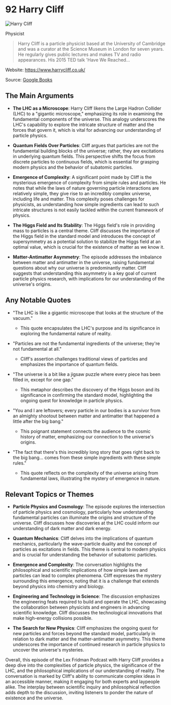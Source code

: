 # 92 Harry Cliff


![Harry Cliff](https://encrypted-tbn0.gstatic.com/images?q=tbn:ANd9GcR6dGKAZ6RCtm5mitBkpXRyG-4NMGCuq__au0lciHc&s=0)

Physicist

> Harry Cliff is a particle physicist based at the University of Cambridge and was a curator at the Science Museum in London for seven years. He regularly gives public lectures and makes TV and radio appearances. His 2015 TED talk 'Have We Reached...

Website: https://www.harrycliff.co.uk/

Source: [Google Books](https://books.google.com/books/about/Space_Oddities.html?id=m36P0AEACAAJ&source=kp_author_description)



## The Main Arguments

- **The LHC as a Microscope**: Harry Cliff likens the Large Hadron Collider (LHC) to a "gigantic microscope," emphasizing its role in examining the fundamental components of the universe. This analogy underscores the LHC's capability to explore the intricate structure of matter and the forces that govern it, which is vital for advancing our understanding of particle physics.

- **Quantum Fields Over Particles**: Cliff argues that particles are not the fundamental building blocks of the universe; rather, they are excitations in underlying quantum fields. This perspective shifts the focus from discrete particles to continuous fields, which is essential for grasping modern physics and the behavior of subatomic particles.

- **Emergence of Complexity**: A significant point made by Cliff is the mysterious emergence of complexity from simple rules and particles. He notes that while the laws of nature governing particle interactions are relatively simple, they give rise to an incredibly complex universe, including life and matter. This complexity poses challenges for physicists, as understanding how simple ingredients can lead to such intricate structures is not easily tackled within the current framework of physics.

- **The Higgs Field and Its Stability**: The Higgs field's role in providing mass to particles is a central theme. Cliff discusses the importance of the Higgs field in the standard model and introduces the concept of supersymmetry as a potential solution to stabilize the Higgs field at an optimal value, which is crucial for the existence of matter as we know it.

- **Matter-Antimatter Asymmetry**: The episode addresses the imbalance between matter and antimatter in the universe, raising fundamental questions about why our universe is predominantly matter. Cliff suggests that understanding this asymmetry is a key goal of current particle physics research, with implications for our understanding of the universe's origins.

## Any Notable Quotes

- "The LHC is like a gigantic microscope that looks at the structure of the vacuum."
  - This quote encapsulates the LHC's purpose and its significance in exploring the fundamental nature of reality.

- "Particles are not the fundamental ingredients of the universe; they're not fundamental at all."
  - Cliff's assertion challenges traditional views of particles and emphasizes the importance of quantum fields.

- "The universe is a bit like a jigsaw puzzle where every piece has been filled in, except for one gap."
  - This metaphor describes the discovery of the Higgs boson and its significance in confirming the standard model, highlighting the ongoing quest for knowledge in particle physics.

- "You and I are leftovers; every particle in our bodies is a survivor from an almighty shootout between matter and antimatter that happened a little after the big bang."
  - This poignant statement connects the audience to the cosmic history of matter, emphasizing our connection to the universe's origins.

- "The fact that there's this incredibly long story that goes right back to the big bang... comes from these simple ingredients with these simple rules."
  - This quote reflects on the complexity of the universe arising from fundamental laws, illustrating the mystery of emergence in nature.

## Relevant Topics or Themes

- **Particle Physics and Cosmology**: The episode explores the intersection of particle physics and cosmology, particularly how understanding fundamental particles can illuminate the origins and structure of the universe. Cliff discusses how discoveries at the LHC could inform our understanding of dark matter and dark energy.

- **Quantum Mechanics**: Cliff delves into the implications of quantum mechanics, particularly the wave-particle duality and the concept of particles as excitations in fields. This theme is central to modern physics and is crucial for understanding the behavior of subatomic particles.

- **Emergence and Complexity**: The conversation highlights the philosophical and scientific implications of how simple laws and particles can lead to complex phenomena. Cliff expresses the mystery surrounding this emergence, noting that it is a challenge that extends beyond physics into chemistry and biology.

- **Engineering and Technology in Science**: The discussion emphasizes the engineering feats required to build and operate the LHC, showcasing the collaboration between physicists and engineers in advancing scientific knowledge. Cliff discusses the technological innovations that make high-energy collisions possible.

- **The Search for New Physics**: Cliff emphasizes the ongoing quest for new particles and forces beyond the standard model, particularly in relation to dark matter and the matter-antimatter asymmetry. This theme underscores the importance of continued research in particle physics to uncover the universe's mysteries.

Overall, this episode of the Lex Fridman Podcast with Harry Cliff provides a deep dive into the complexities of particle physics, the significance of the LHC, and the philosophical implications of our understanding of reality. The conversation is marked by Cliff's ability to communicate complex ideas in an accessible manner, making it engaging for both experts and laypeople alike. The interplay between scientific inquiry and philosophical reflection adds depth to the discussion, inviting listeners to ponder the nature of existence and the universe.